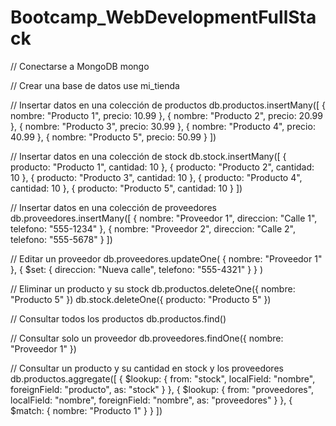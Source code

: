 # Bootcamp_WebDevelopmentFullStack
// Conectarse a MongoDB
mongo

// Crear una base de datos
use mi_tienda

// Insertar datos en una colección de productos
db.productos.insertMany([
  { nombre: "Producto 1", precio: 10.99 },
  { nombre: "Producto 2", precio: 20.99 },
  { nombre: "Producto 3", precio: 30.99 },
  { nombre: "Producto 4", precio: 40.99 },
  { nombre: "Producto 5", precio: 50.99 }
])

// Insertar datos en una colección de stock
db.stock.insertMany([
  { producto: "Producto 1", cantidad: 10 },
  { producto: "Producto 2", cantidad: 10 },
  { producto: "Producto 3", cantidad: 10 },
  { producto: "Producto 4", cantidad: 10 },
  { producto: "Producto 5", cantidad: 10 }
])

// Insertar datos en una colección de proveedores
db.proveedores.insertMany([
  { nombre: "Proveedor 1", direccion: "Calle 1", telefono: "555-1234" },
  { nombre: "Proveedor 2", direccion: "Calle 2", telefono: "555-5678" }
])

// Editar un proveedor
db.proveedores.updateOne(
  { nombre: "Proveedor 1" },
  { $set: { direccion: "Nueva calle", telefono: "555-4321" } }
)

// Eliminar un producto y su stock
db.productos.deleteOne({ nombre: "Producto 5" })
db.stock.deleteOne({ producto: "Producto 5" })

// Consultar todos los productos
db.productos.find()

// Consultar solo un proveedor
db.proveedores.findOne({ nombre: "Proveedor 1" })

// Consultar un producto y su cantidad en stock y los proveedores
db.productos.aggregate([
  {
    $lookup: {
      from: "stock",
      localField: "nombre",
      foreignField: "producto",
      as: "stock"
    }
  },
  {
    $lookup: {
      from: "proveedores",
      localField: "nombre",
      foreignField: "nombre",
      as: "proveedores"
    }
  },
  { $match: { nombre: "Producto 1" } }
])

